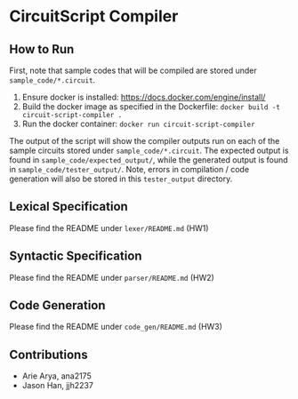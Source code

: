 # CircuitScript Compiler

## How to Run

First, note that sample codes that will be compiled are stored under `sample_code/*.circuit`.

1. Ensure docker is installed: https://docs.docker.com/engine/install/
2. Build the docker image as specified in the Dockerfile: `docker build -t circuit-script-compiler .`
3. Run the docker container: `docker run circuit-script-compiler`

The output of the script will show the compiler outputs run on each of the sample circuits stored under `sample_code/*.circuit`. The expected output is found in `sample_code/expected_output/`, while the generated output is found in `sample_code/tester_output/`. Note, errors in compilation / code generation will also be stored in this `tester_output` directory.

## Lexical Specification

Please find the README under `lexer/README.md` (HW1)

## Syntactic Specification

Please find the README under `parser/README.md` (HW2)

## Code Generation

Please find the README under `code_gen/README.md` (HW3)

## Contributions

-   Arie Arya, ana2175
-   Jason Han, jjh2237
